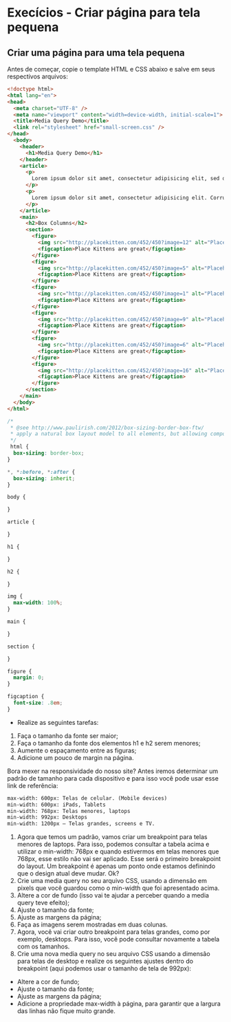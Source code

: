 # Execícios - Criar página para tela pequena

## Criar uma página para uma tela pequena

Antes de começar, copie o template HTML e CSS abaixo e salve em seus respectivos arquivos:

```html
<!doctype html>
<html lang="en">
<head>
  <meta charset="UTF-8" />
  <meta name="viewport" content="width=device-width, initial-scale=1">
  <title>Media Query Demo</title>
  <link rel="stylesheet" href="small-screen.css" />
</head>
  <body>
    <header>
      <h1>Media Query Demo</h1>
    </header>
    <article>
      <p>
        Lorem ipsum dolor sit amet, consectetur adipisicing elit, sed do eiusmod tempor incididunt ut labore et dolore magna aliqua. Ut enim ad minim veniam, quis nostrud exercitation ullamco laboris nisi ut aliquip ex ea commodo consequat. Duis aute irure dolor in reprehenderit in voluptate velit esse cillum dolore eu fugiat nulla pariatur. Excepteur sint occaecat cupidatat non proident, sunt in culpa qui officia deserunt mollit anim id est laborum.
      </p>
      <p>
        Lorem ipsum dolor sit amet, consectetur adipisicing elit. Corrupti, ipsum quae veritatis in nihil laudantium labore beatae nulla laborum rem. Error, molestiae eaque quod placeat at. Labore architecto minus accusantium.
      </p>
    </article>
    <main>
      <h2>Box Columns</h2>
      <section>
        <figure>
          <img src="http://placekitten.com/452/450?image=12" alt="Placeholder kitteh">
          <figcaption>Place Kittens are great</figcaption>
        </figure>
        <figure>
          <img src="http://placekitten.com/452/450?image=5" alt="Placeholder kitteh">
          <figcaption>Place Kittens are great</figcaption>
        </figure>
        <figure>
          <img src="http://placekitten.com/452/450?image=1" alt="Placeholder kitteh">
          <figcaption>Place Kittens are great</figcaption>
        </figure>
        <figure>
          <img src="http://placekitten.com/452/450?image=9" alt="Placeholder kitteh">
          <figcaption>Place Kittens are great</figcaption>
        </figure>
        <figure>
          <img src="http://placekitten.com/452/450?image=6" alt="Placeholder kitteh">
          <figcaption>Place Kittens are great</figcaption>
        </figure>
        <figure>
          <img src="http://placekitten.com/452/450?image=16" alt="Placeholder kitteh">
          <figcaption>Place Kittens are great</figcaption>
        </figure>
      </section>
    </main>
  </body>
</html>
```

```css
/*
 * @see http://www.paulirish.com/2012/box-sizing-border-box-ftw/
 * apply a natural box layout model to all elements, but allowing components to change
 */
 html {
  box-sizing: border-box;
}

*, *:before, *:after {
  box-sizing: inherit;
}

body {

}

article {

}

h1 {

}

h2 {

}

img {
  max-width: 100%;
}

main {

}

section {

}

figure {
  margin: 0;
}

figcaption {
  font-size: .8em;
}
```

* Realize as seguintes tarefas:

1. Faça o tamanho da fonte ser maior;
2. Faça o tamanho da fonte dos elementos h1 e h2 serem menores;
3. Aumente o espaçamento entre as figuras;
4. Adicione um pouco de margin na página.

Bora mexer na responsividade do nosso site? Antes iremos determinar um padrão de tamanho para cada dispositivo e para isso você pode usar esse link de referência:

```html
max-width: 600px: Telas de celular. (Mobile devices)
min-width: 600px: iPads, Tablets
min-width: 768px: Telas menores, laptops
min-width: 992px: Desktops
min-width: 1200px — Telas grandes, screens e TV.
```

1. Agora que temos um padrão, vamos criar um breakpoint para telas menores de laptops. Para isso, podemos consultar a tabela acima e utilizar o min-width: 768px e quando estivermos em telas menores que 768px, esse estilo não vai ser aplicado. Esse será o primeiro breakpoint do layout. Um breakpoint é apenas um ponto onde estamos definindo que o design atual deve mudar. Ok?
2. Crie uma media query no seu arquivo CSS, usando a dimensão em pixels que você guardou como o min-width que foi apresentado acima.
3. Altere a cor de fundo (isso vai te ajudar a perceber quando a media query teve efeito);
4. Ajuste o tamanho da fonte;
5. Ajuste as margens da página;
6. Faça as imagens serem mostradas em duas colunas.
7. Agora, você vai criar outro breakpoint para telas grandes, como por exemplo, desktops. Para isso, você pode consultar novamente a tabela com os tamanhos.
8. Crie uma nova media query no seu arquivo CSS usando a dimensão para telas de desktop e realize os seguintes ajustes dentro do breakpoint (aqui podemos usar o tamanho de tela de 992px):
  * Altere a cor de fundo;
  * Ajuste o tamanho da fonte;
  * Ajuste as margens da página;
  * Adicione a propriedade max-width à página, para garantir que a largura das linhas não fique muito grande.







